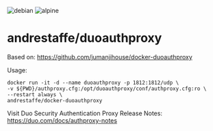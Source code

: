 ![debian](https://github.com/andrestaffe/docker-duoauthproxy/workflows/debian/badge.svg)
![alpine](https://github.com/andrestaffe/docker-duoauthproxy/workflows/alpine/badge.svg)

# andrestaffe/duoauthproxy

Based on: https://github.com/jumanjihouse/docker-duoauthproxy


Usage:
```
docker run -it -d --name duoauthproxy -p 1812:1812/udp \
-v ${PWD}/authproxy.cfg:/opt/duoauthproxy/conf/authproxy.cfg:ro \
--restart always \
andrestaffe/docker-duoauthproxy
```

Visit Duo Security Authentication Proxy Release Notes: https://duo.com/docs/authproxy-notes